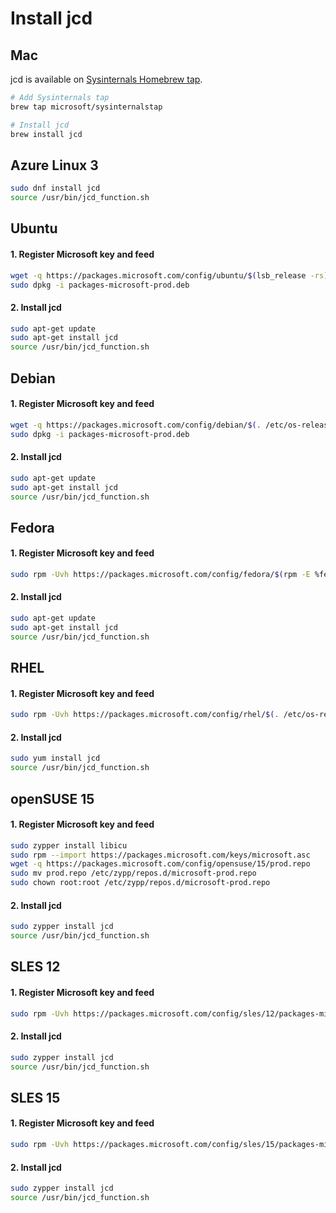 # Install jcd

## Mac
jcd is available on [Sysinternals Homebrew tap](https://github.com/microsoft/homebrew-sysinternalstap).
```sh
# Add Sysinternals tap
brew tap microsoft/sysinternalstap

# Install jcd
brew install jcd
```
## Azure Linux 3
```sh
sudo dnf install jcd
source /usr/bin/jcd_function.sh
```
## Ubuntu
#### 1. Register Microsoft key and feed
```sh
wget -q https://packages.microsoft.com/config/ubuntu/$(lsb_release -rs)/packages-microsoft-prod.deb -O packages-microsoft-prod.deb
sudo dpkg -i packages-microsoft-prod.deb
```

#### 2. Install jcd
```sh
sudo apt-get update
sudo apt-get install jcd
source /usr/bin/jcd_function.sh
```

## Debian
#### 1. Register Microsoft key and feed
```sh
wget -q https://packages.microsoft.com/config/debian/$(. /etc/os-release && echo ${VERSION_ID%%.*})/packages-microsoft-prod.deb -O packages-microsoft-prod.deb
sudo dpkg -i packages-microsoft-prod.deb
```

#### 2. Install jcd
```sh
sudo apt-get update
sudo apt-get install jcd
source /usr/bin/jcd_function.sh
```
## Fedora
#### 1. Register Microsoft key and feed
```sh
sudo rpm -Uvh https://packages.microsoft.com/config/fedora/$(rpm -E %fedora)/packages-microsoft-prod.rpm
```

#### 2. Install jcd
```sh
sudo apt-get update
sudo apt-get install jcd
source /usr/bin/jcd_function.sh
```

## RHEL
#### 1. Register Microsoft key and feed
```sh
sudo rpm -Uvh https://packages.microsoft.com/config/rhel/$(. /etc/os-release && echo ${VERSION_ID%%.*})/packages-microsoft-prod.rpm
```

#### 2. Install jcd
```sh
sudo yum install jcd
source /usr/bin/jcd_function.sh
```

## openSUSE 15
#### 1. Register Microsoft key and feed
```sh
sudo zypper install libicu
sudo rpm --import https://packages.microsoft.com/keys/microsoft.asc
wget -q https://packages.microsoft.com/config/opensuse/15/prod.repo
sudo mv prod.repo /etc/zypp/repos.d/microsoft-prod.repo
sudo chown root:root /etc/zypp/repos.d/microsoft-prod.repo
```

#### 2. Install jcd
```sh
sudo zypper install jcd
source /usr/bin/jcd_function.sh
```

## SLES 12
#### 1. Register Microsoft key and feed
```sh
sudo rpm -Uvh https://packages.microsoft.com/config/sles/12/packages-microsoft-prod.rpm
```

#### 2. Install jcd
```sh
sudo zypper install jcd
source /usr/bin/jcd_function.sh
```

## SLES 15
#### 1. Register Microsoft key and feed
```sh
sudo rpm -Uvh https://packages.microsoft.com/config/sles/15/packages-microsoft-prod.rpm
```

#### 2. Install jcd
```sh
sudo zypper install jcd
source /usr/bin/jcd_function.sh
```
